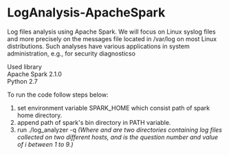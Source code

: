 # LogAnalysis-ApacheSpark
Log files analysis using Apache Spark. We will focus on Linux syslog files and more precisely on the messages file located in /var/log on most Linux distributions. Such analyses have various applications in system administration, e.g., for security diagnosticso

Used library<br />
Apache Spark 2.1.0<br />
Python 2.7<br />

To run the code follow steps below:
1. set environment variable SPARK_HOME which consist path of spark home directory.
2. append path of spark's bin directory in PATH variable.
3. run ./log_analyzer -q <i> <dir1> <dir2> (Where <dir1> and <dir2> are two directories containing log files collected on two different
hosts, and <i> is the question number and value of i between 1 to 9.)
 
